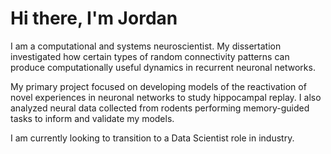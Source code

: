 <h1>
  Hi there, I'm Jordan
  <!-- <img src="https://media.giphy.com/media/hvRJCLFzcasrR4ia7z/giphy.gif" width="30px"/> -->
</h1>

I am a computational and systems neuroscientist. My dissertation investigated how certain types of random connectivity patterns can produce computationally useful dynamics in recurrent neuronal networks.

My primary project focused on developing models of the reactivation of novel experiences in neuronal networks to study hippocampal replay. I also analyzed neural data collected from rodents performing memory-guided tasks to inform and validate my models.

I am currently looking to transition to a Data Scientist role in industry.

<!-- Uncomment to display language and tool emojis

---

### :hammer_and_wrench: Languages and Tools:

<div align="center">   
  <img src="./img/originals/python-original-wordmark.svg" title="Python" alt="Python" width="80" height="80"/>&nbsp;
  <img src="./img/originals/matlab-original.svg" title="MATLAB" alt="MATLAB" width="80" height="80"/>&nbsp;
  <picture>
    <source media="(prefers-color-scheme: dark)" srcset="./img/bash-original-filled.svg">
    <img src="./img/originals/bash-original.svg" title="bash" alt="bash" width="80" height="80"/>
  </picture>
  <picture>
    <source media="(prefers-color-scheme: dark)" srcset="./img/github-original-wordmark-white.svg">
    <img src="./img/originals/github-original-wordmark.svg" title="GitHub" **alt="GitHub" width="80" height="80"/>
  </picture>
  <picture>
    <source media="(prefers-color-scheme: dark)" srcset="./img/git-original-wordmark-white.svg">
    <img src="./img/originals/git-original-wordmark.svg" title="Git" **alt="Git" width="80" height="80"/>
  </picture>
</div>

-->


<!-- Uncomment to display language and commit statistics

---

### :fire: My Stats:

<div align="center">
  [![Top Langs-Dark](https://github-readme-stats-six-delta-37.vercel.app/api/top-langs/?username=jbreffle&exclude_repo=NNDL-Nielsen,ubuntu-setup&layout=compact&langs_count=6&theme=default#gh-light-mode-only)](https://github.com/jbreffle/github-readme-stats#gh-light-mode-only)
    [![Top LangsLight](https://github-readme-stats-six-delta-37.vercel.app/api/top-langs/?username=jbreffle&exclude_repo=NNDL-Nielsen,ubuntu-setup&layout=compact&langs_count=6&theme=dark#gh-dark-mode-only)](https://github.com/jbreffle/github-readme-stats#gh-dark-mode-only)
</div>

<div align="center">
  <picture>
    <source media="(prefers-color-scheme: dark)" srcset="http://github-readme-streak-stats.herokuapp.com?user=jbreffle&theme=dark">
    <img src="http://github-readme-streak-stats.herokuapp.com?user=jbreffle&theme=default" title="" **alt="" width="" height=""/>
  </picture>
</div>
</div>
-->

<!--
Page view counter:
<img src="https://komarev.com/ghpvc/?username=jbreffle&style=flat-square&color=blue" alt=""/>

Add banner GIF
<div align="center">
  <img src="https://media.giphy.com/media/dWesBcTLavkZuG35MI/giphy.gif" width="600" height="300"/>
</div>
-->
